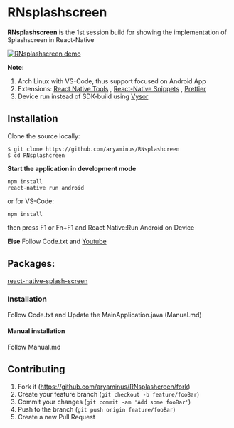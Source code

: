 # RNsplashscreen

**RNsplashscreen** is the 1st session build for showing the implementation of Splashscreen in React-Native

[![RNsplashscreen demo](https://i.imgur.com/iaoLU3O.gif)](http://www.youtube.com/watch?v=gC2iDVl4RRM)

**Note:**

1. Arch Linux with VS-Code, thus support focused on Android App
2. Extensions: <a href="https://marketplace.visualstudio.com/items?itemName=vsmobile.vscode-react-native" target="_blank">React Native Tools</a> , <a href="https://marketplace.visualstudio.com/items?itemName=EQuimper.react-native-react-redux" target="_blank">React-Native Snippets</a> , <a href="https://marketplace.visualstudio.com/items?itemName=esbenp.prettier-vscode" target="_blank">Prettier</a>
3. Device run instead of SDK-build using <a href="https://chrome.google.com/webstore/detail/vysor/gidgenkbbabolejbgbpnhbimgjbffefm" target="_blank">Vysor</a>

## Installation

Clone the source locally:
```
$ git clone https://github.com/aryaminus/RNsplashcreen
$ cd RNsplashcreen
```

**Start the application in development mode**
```
npm install
react-native run android
```
or for VS-Code:
```
npm install
```
then press F1 or Fn+F1 and React Native:Run Android on Device 

**Else**
Follow Code.txt and <a href="https://youtu.be/rCWojb0frwc" target="_blank">Youtube</a>

## Packages:
<a href="https://github.com/crazycodeboy/react-native-splash-screen" target="_blank">react-native-splash-screen</a>

### Installation
Follow Code.txt and Update the MainApplication.java (Manual.md)

#### Manual installation  

Follow Manual.md

## Contributing

1. Fork it (<https://github.com/aryaminus/RNsplashcreen/fork>)
2. Create your feature branch (`git checkout -b feature/fooBar`)
3. Commit your changes (`git commit -am 'Add some fooBar'`)
4. Push to the branch (`git push origin feature/fooBar`)
5. Create a new Pull Request


